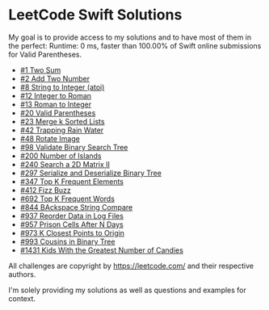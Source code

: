 # LeetCode Swift Solutions

My goal is to provide access to my solutions and to have most of them in the perfect:
Runtime: 0 ms, faster than 100.00% of Swift online submissions for Valid Parentheses.

* [#1 Two Sum](https://leetcode.com/problems/two-sum/)
* [#2 Add Two Number](https://leetcode.com/problems/add-two-numbers/) 
* [#8 String to Integer (atoi)](https://leetcode.com/problems/string-to-integer-atoi/)
* [#12 Integer to Roman](https://leetcode.com/problems/integer-to-roman/) 
* [#13 Roman to Integer](https://leetcode.com/problems/roman-to-integer/) 
* [#20 Valid Parentheses](https://leetcode.com/problems/valid-parentheses/)
* [#23 Merge k Sorted Lists](https://leetcode.com/problems/merge-k-sorted-lists/)
* [#42 Trapping Rain Water](https://leetcode.com/problems/trapping-rain-water/)
* [#48 Rotate Image](https://leetcode.com/problems/rotate-image/)
* [#98 Validate Binary Search Tree](https://leetcode.com/problems/validate-binary-search-tree/)
* [#200 Number of Islands](https://leetcode.com/problems/number-of-islands/)
* [#240 Search a 2D Matrix II](https://leetcode.com/problems/search-a-2d-matrix-ii/)
* [#297 Serialize and Deserialize Binary Tree](https://leetcode.com/problems/serialize-and-deserialize-binary-tree/)
* [#347 Top K Frequent Elements](https://leetcode.com/problems/top-k-frequent-elements/)
* [#412 Fizz Buzz](https://leetcode.com/problems/fizz-buzz/)
* [#692 Top K Frequent Words](https://leetcode.com/problems/top-k-frequent-words/)
* [#844 BAckspace String Compare](https://leetcode.com/problems/backspace-string-compare/)
* [#937 Reorder Data in Log Files](https://leetcode.com/problems/reorder-data-in-log-files/)
* [#957 Prison Cells After N Days](https://leetcode.com/problems/prison-cells-after-n-days/)
* [#973 K Closest Points to Origin](https://leetcode.com/problems/k-closest-points-to-origin/)
* [#993 Cousins in Binary Tree](https://leetcode.com/problems/cousins-in-binary-tree/)
* [#1431 Kids With the Greatest Number of Candies](https://leetcode.com/problems/kids-with-the-greatest-number-of-candies/)

All challenges are copyright by https://leetcode.com/ and their respective authors.

I'm solely providing my solutions as well as questions and examples for context.
